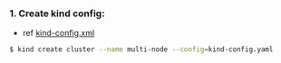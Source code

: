 ### 1. Create kind config:
- ref [kind-config.xml](https://kind.sigs.k8s.io/docs/user/configuration)
```sh
$ kind create cluster --name multi-node --config=kind-config.yaml
```